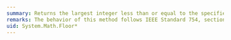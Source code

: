 ```yaml
---
summary: Returns the largest integer less than or equal to the specified number.
remarks: The behavior of this method follows IEEE Standard 754, section 4. This kind of rounding is sometimes called rounding toward negative infinity.
uid: System.Math.Floor*
---
```

